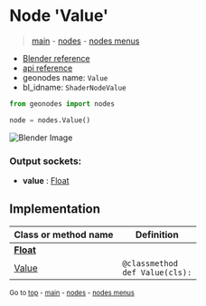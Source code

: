 # Node 'Value'

> [main](../structure.md) - [nodes](nodes.md) - [nodes menus](nodes_menus.md)

- [Blender reference](https://docs.blender.org/manual/en/latest/modeling/geometry_nodes/input/value.html)
- [api reference](https://docs.blender.org/api/current/bpy.types.ShaderNodeValue.html)
- geonodes name: `Value`
- bl_idname: `ShaderNodeValue`

```python
from geonodes import nodes

node = nodes.Value()
```

![Blender Image](https://docs.blender.org/manual/en/latest/_images/node-types_ShaderNodeValue.webp)

### Output sockets:

- **value** : [Float](Float.md)

## Implementation

| Class or method name | Definition |
|----------------------|------------|
| **[Float](Float.md)** |
| [Value](Float.md#Value-classmethod) | `@classmethod`<br> `def Value(cls):` |

<sub>Go to [top](#node-Value) - [main](../structure.md) - [nodes](nodes.md) - [nodes menus](nodes_menus.md)</sub>

